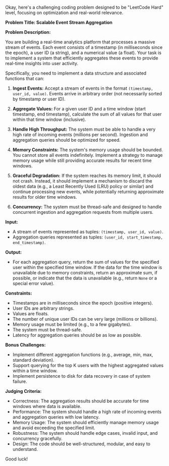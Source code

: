 Okay, here's a challenging coding problem designed to be "LeetCode Hard" level, focusing on optimization and real-world relevance.

**Problem Title: Scalable Event Stream Aggregation**

**Problem Description:**

You are building a real-time analytics platform that processes a massive stream of events. Each event consists of a timestamp (in milliseconds since the epoch), a user ID (a string), and a numerical value (a float). Your task is to implement a system that efficiently aggregates these events to provide real-time insights into user activity.

Specifically, you need to implement a data structure and associated functions that can:

1.  **Ingest Events:**  Accept a stream of events in the format `(timestamp, user_id, value)`. Events arrive in arbitrary order (not necessarily sorted by timestamp or user ID).

2.  **Aggregate Values:** For a given user ID and a time window (start timestamp, end timestamp), calculate the sum of all values for that user within that time window (inclusive).

3.  **Handle High Throughput:** The system must be able to handle a very high rate of incoming events (millions per second).  Ingestion and aggregation queries should be optimized for speed.

4.  **Memory Constraints:** The system's memory usage should be bounded. You cannot store all events indefinitely.  Implement a strategy to manage memory usage while still providing accurate results for recent time windows.

5.  **Graceful Degradation:** If the system reaches its memory limit, it should not crash. Instead, it should implement a mechanism to discard the oldest data (e.g., a Least Recently Used (LRU) policy or similar) and continue processing new events, while potentially returning approximate results for older time windows.

6.  **Concurrency:** The system must be thread-safe and designed to handle concurrent ingestion and aggregation requests from multiple users.

**Input:**

*   A stream of events represented as tuples: `(timestamp, user_id, value)`.
*   Aggregation queries represented as tuples: `(user_id, start_timestamp, end_timestamp)`.

**Output:**

*   For each aggregation query, return the sum of values for the specified user within the specified time window. If the data for the time window is unavailable due to memory constraints, return an approximate sum, if possible, or indicate that the data is unavailable (e.g., return `None` or a special error value).

**Constraints:**

*   Timestamps are in milliseconds since the epoch (positive integers).
*   User IDs are arbitrary strings.
*   Values are floats.
*   The number of unique user IDs can be very large (millions or billions).
*   Memory usage must be limited (e.g., to a few gigabytes).
*   The system must be thread-safe.
*   Latency for aggregation queries should be as low as possible.

**Bonus Challenges:**

*   Implement different aggregation functions (e.g., average, min, max, standard deviation).
*   Support querying for the top K users with the highest aggregated values within a time window.
*   Implement persistence to disk for data recovery in case of system failure.

**Judging Criteria:**

*   Correctness:  The aggregation results should be accurate for time windows where data is available.
*   Performance:  The system should handle a high rate of incoming events and aggregation queries with low latency.
*   Memory Usage: The system should efficiently manage memory usage and avoid exceeding the specified limit.
*   Robustness: The system should handle edge cases, invalid input, and concurrency gracefully.
*   Design: The code should be well-structured, modular, and easy to understand.

Good luck!
